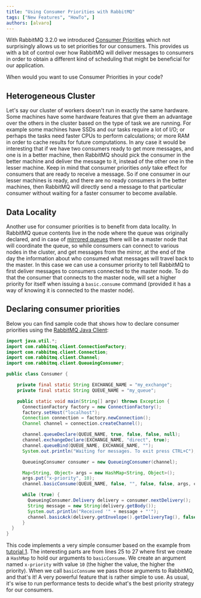 ```yaml
---
title: "Using Consumer Priorities with RabbitMQ"
tags: ["New Features", "HowTo", ]
authors: [alvaro]
---
```


With RabbitMQ 3.2.0 we introduced [Consumer Priorities](/docs/consumer-priority) which not surprisingly allows us to set priorities for our consumers. This provides us with a bit of control over how RabbitMQ will deliver messages to consumers in order to obtain a different kind of scheduling that might be beneficial for our application.

When would you want to use Consumer Priorities in your code?

<!-- truncate -->

## Heterogeneous Cluster

Let's say our cluster of workers doesn't run in exactly the same hardware. Some machines have some hardware features that give them an advantage over the others in the cluster based on the type of task we are running. For example some machines have SSDs and our tasks require a lot of I/O; or perhaps the tasks need faster CPUs to perform calculations; or more RAM in order to cache results for future computations. In any case it would be interesting that if we have two consumers ready to get more messages, and one is in a better machine, then RabbitMQ should pick the consumer in the better machine and deliver the message to it, instead of the other one in the lesser machine. Keep in mind that consumer priorities *only* take effect for consumers that are ready to receive a message. So if one consumer in our lesser machines is ready, and there are no ready consumers in the better machines, then RabbitMQ will directly send a message to that particular consumer without waiting for a faster consumer to become available.

## Data Locality

Another use for consumer priorities is to benefit from data locality. In RabbitMQ queue contents live in the node where the queue was originally declared, and in case of [mirrored queues](/docs/ha) there will be a master node that will coordinate the queue, so while consumers can connect to various nodes in the cluster, and get messages from the mirror, at the end of the day the information about who consumed what messages will travel back to the master. In this case we can use a consumer priority to tell RabbitMQ to first deliver messages to consumers connected to the master node. To do that the consumer that connects to the master node, will set a higher priority for itself when issuing a `basic.consume` command (provided it has a way of knowing it is connected to the master node).

## Declaring consumer priorities

Below you can find sample code that shows how to declare consumer priorities using the [RabbitMQ Java Client](/client-libraries/java-client):

```java {linenos=inline,hl_lines=["25-27"],linenostart=1}
import java.util.*;
import com.rabbitmq.client.ConnectionFactory;
import com.rabbitmq.client.Connection;
import com.rabbitmq.client.Channel;
import com.rabbitmq.client.QueueingConsumer;

public class Consumer {

    private final static String EXCHANGE_NAME = "my_exchange";
    private final static String QUEUE_NAME = "my_queue";

    public static void main(String[] argv) throws Exception {
      ConnectionFactory factory = new ConnectionFactory();
      factory.setHost("localhost");
      Connection connection = factory.newConnection();
      Channel channel = connection.createChannel();

      channel.queueDeclare(QUEUE_NAME, true, false, false, null);
      channel.exchangeDeclare(EXCHANGE_NAME, "direct", true);
      channel.queueBind(QUEUE_NAME, EXCHANGE_NAME, "");
      System.out.println("Waiting for messages. To exit press CTRL+C");

      QueueingConsumer consumer = new QueueingConsumer(channel);

      Map<String, Object> args = new HashMap<String, Object>();
      args.put("x-priority", 10);
      channel.basicConsume(QUEUE_NAME, false, "", false, false, args, consumer);

      while (true) {
        QueueingConsumer.Delivery delivery = consumer.nextDelivery();
        String message = new String(delivery.getBody());
        System.out.println("Received '" + message + "'");
        channel.basicAck(delivery.getEnvelope().getDeliveryTag(), false);
      }
  }
}
```

This code implements a very simple consumer based on the example from [tutorial 1](/tutorials/tutorial-one-java). The interesting parts are from lines 25 to 27 where first we create a `HashMap` to hold our arguments to `basicConsume`. We create an argument named `x-priority` with value `10` (the higher the value, the higher the priority). When we call `basicConsume` we pass those arguments to RabbitMQ, and that's it! A very powerful feature that is rather simple to use. As usual, it's wise to run performance tests to decide what's the best priority strategy for our consumers.
